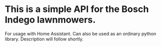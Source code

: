 # This is a simple API for the Bosch Indego lawnmowers.

For usage with Home Assistant.
Can also be used as an ordinary python library.
Description will follow shortly.

